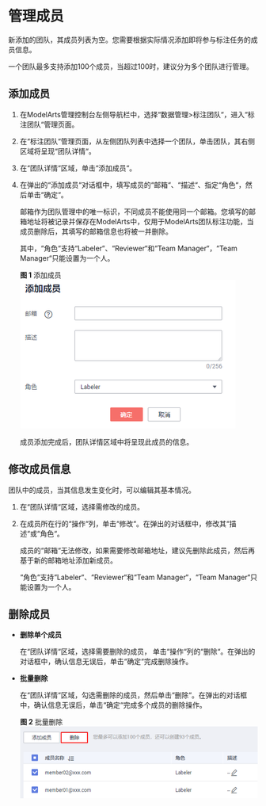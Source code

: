 # 管理成员<a name="modelarts_23_0183"></a>

新添加的团队，其成员列表为空。您需要根据实际情况添加即将参与标注任务的成员信息。

一个团队最多支持添加100个成员，当超过100时，建议分为多个团队进行管理。

## 添加成员<a name="zh-cn_topic_0186456618_section060323818470"></a>

1.  在ModelArts管理控制台左侧导航栏中，选择“数据管理\>标注团队“，进入“标注团队“管理页面。
2.  在“标注团队“管理页面，从左侧团队列表中选择一个团队，单击团队，其右侧区域将呈现“团队详情“。
3.  在“团队详情“区域，单击“添加成员“。
4.  在弹出的“添加成员“对话框中，填写成员的“邮箱“、“描述“、指定“角色“，然后单击“确定“。

    邮箱作为团队管理中的唯一标识，不同成员不能使用同一个邮箱。您填写的邮箱地址将被记录并保存在ModelArts中，仅用于ModelArts团队标注功能，当成员删除后，其填写的邮箱信息也将被一并删除。

    其中，“角色“支持“Labeler“、“Reviewer“和“Team Manager“，“Team Manager“只能设置为一个人。

    **图 1**  添加成员<a name="zh-cn_topic_0186456618_fig2095294217492"></a>  
    ![](figures/添加成员.png "添加成员")

    成员添加完成后，团队详情区域中将呈现此成员的信息。


## 修改成员信息<a name="zh-cn_topic_0186456618_section18493184416508"></a>

团队中的成员，当其信息发生变化时，可以编辑其基本情况。

1.  在“团队详情“区域，选择需修改的成员。
2.  在成员所在行的“操作“列，单击“修改“。在弹出的对话框中，修改其“描述“或“角色“。

    成员的“邮箱“无法修改，如果需要修改邮箱地址，建议先删除此成员，然后再基于新的邮箱地址添加新成员。

    “角色“支持“Labeler“、“Reviewer“和“Team Manager“，“Team Manager“只能设置为一个人。


## 删除成员<a name="zh-cn_topic_0186456618_section1240712483506"></a>

-   **删除单个成员**

    在“团队详情“区域，选择需要删除的成员， 单击“操作“列的“删除“。在弹出的对话框中，确认信息无误后，单击“确定“完成删除操作。

-   **批量删除**

    在“团队详情“区域，勾选需删除的成员，然后单击“删除“。在弹出的对话框中，确认信息无误后，单击“确定“完成多个成员的删除操作。

    **图 2**  批量删除<a name="zh-cn_topic_0186456618_fig13170656145611"></a>  
    ![](figures/批量删除.png "批量删除")


